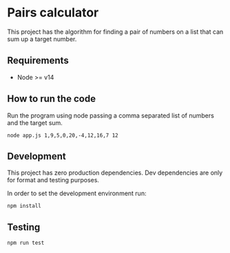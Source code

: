 # Pairs calculator

This project has the algorithm for finding a pair of numbers on a list that can sum up a target number.

## Requirements

- Node >= v14

## How to run the code

Run the program using node passing a comma separated list of numbers and the target sum.

```shell
node app.js 1,9,5,0,20,-4,12,16,7 12
```

## Development

This project has zero production dependencies. Dev dependencies are only for format and testing purposes.

In order to set the development environment run:

```shell
npm install
```

## Testing

```shell
npm run test
```

